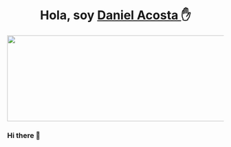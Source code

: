 <div align="center">
  <h1 align="center"> Hola, soy <a href=""> Daniel Acosta </a>✋</h1>
</div>
<img src="https://wallpaperaccess.com/full/5105718.jpg" height="200px" width="1000px"/>

### Hi there 👋

<!--


Here are some ideas to get you started:

- 🔭 I’m currently working on ...
- 🌱 I’m currently learning ...
- 👯 I’m looking to collaborate on ...
- 🤔 I’m looking for help with ...
- 💬 Ask me about ...
- 📫 How to reach me: ...
- 😄 Pronouns: ...
- ⚡ Fun fact: ...
-->
